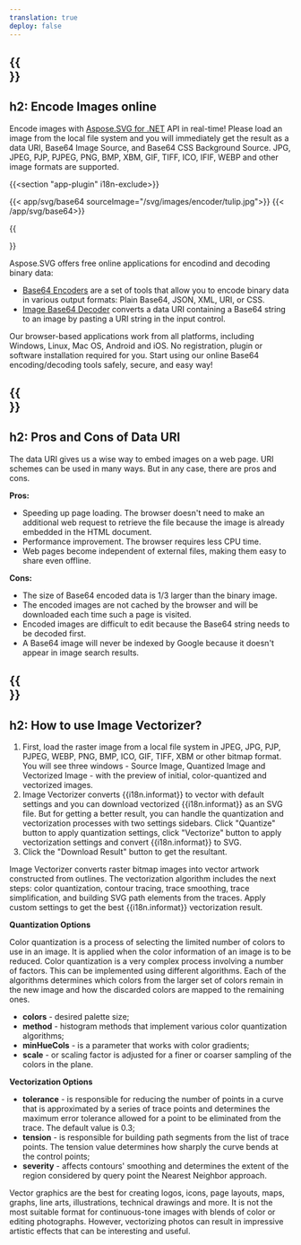 ```yaml
---
translation: true
deploy: false
---
```


{{<section encode-plugin>}}
---
h2: Encode Images online
---

Encode images with [Aspose.SVG for .NET](https://products.aspose.com/svg/{{lang.url-fragment}}net/) API in real-time! Please load an image from the local file system and you will immediately get the result as a data URI, Base64 Image Source, and Base64 CSS Background Source. JPG, JPEG, PJP, PJPEG, PNG, BMP, XBM, GIF, TIFF, ICO, IFIF, WEBP and other image formats are supported.

{{<section "app-plugin" i18n-exclude>}}

{{< app/svg/base64 sourceImage="/svg/images/encoder/tulip.jpg">}}
{{< /app/svg/base64>}} 

{{<section encode-online>}}

Aspose.SVG offers free online applications for encodind and decoding binary data:
 - [Base64 Encoders](https://products.aspose.app/svg/encoding) are a set of tools that allow you to encode binary data in various output formats: Plain Base64, JSON, XML, URI, or CSS.
 - [Image Base64 Decoder](https://products.aspose.app/svg/image-base64-decoder) converts a data URI containing a Base64 string to an image by pasting a URI string in the input control.
 
Our browser-based applications work from all platforms, including Windows, Linux, Mac OS, Android and iOS. No registration, plugin or software installation required for you. Start using our online Base64 encoding/decoding tools safely, secure, and easy way!

{{<section encode-uri>}}
---
h2: Pros and Cons of Data URI
---

The data URI gives us a wise way to embed images on a web page. URI schemes can be used in many ways. But in any case, there are pros and cons.

<b>Pros:</b>
- Speeding ​​up page loading. The browser doesn't need to make an additional web request to retrieve the file because the image is already embedded in the HTML document.
- Performance improvement. The browser requires less CPU time.
- Web pages become independent of external files, making them easy to share even offline.

<b>Cons:</b>
- The size of Base64 encoded data is 1/3 larger than the binary image.
- The encoded images are not cached by the browser and will be downloaded each time such a page is visited.
- Encoded images are difficult to edit because the Base64 string needs to be decoded first.
- A Base64 image will never be indexed by Google because it doesn't appear in image search results.

{{<section vectorization-use>}}
---
h2: How to use Image Vectorizer?
---

1. First, load the raster image from a local file system in JPEG, JPG, PJP, PJPEG, WEBP, PNG, BMP, ICO, GIF, TIFF, XBM or other bitmap format. You will see three windows - Source Image, Quantized Image and Vectorized Image - with the preview of initial, color-quantized and vectorized images.
1. Image Vectorizer converts {{i18n.informat}} to vector with default settings and you can download vectorized {{i18n.informat}} as an SVG file. But for getting a better result, you can handle the quantization and vectorization processes with two settings sidebars. Click "Quantize" button to apply quantization settings, click "Vectorize" button to apply vectorization settings and convert {{i18n.informat}} to SVG.
1. Click the "Download Result" button to get the resultant. 

 Image Vectorizer converts raster bitmap images into vector artwork constructed from outlines. The vectorization algorithm includes the next steps: color quantization, contour tracing, trace smoothing, trace simplification, and building SVG path elements from the traces. Apply custom settings to get the best {{i18n.informat}} vectorization result.

<b>Quantization Options</b>

 Color quantization is a process of selecting the limited number of colors to use in an image. It is applied when the color information of an image is to be reduced. Color quantization is a very complex process involving a number of factors. This can be implemented using different algorithms. Each of the algorithms determines which colors from the larger set of colors remain in the new image and how the discarded colors are mapped to the remaining ones.
 
 - <b>colors</b> - desired palette size;
 - <b>method</b> - histogram methods that implement various color quantization algorithms;
 - <b>minHueCols</b> - is a parameter that works with color gradients;
 - <b>scale</b> - or scaling factor is adjusted for a finer or coarser sampling of the colors in the plane.


<b>Vectorization Options</b>

- <b>tolerance</b> -  is responsible for reducing the number of points in a curve that is approximated by a series of trace points and determines the maximum error tolerance allowed for a point to be eliminated from the trace. The default value is 0.3;
- <b>tension</b> -  is responsible for building path segments from the list of trace points. The tension value determines how sharply the curve bends at the control points;
- <b>severity</b> - affects contours' smoothing and determines the extent of the region considered by query point the Nearest Neighbor approach.

Vector graphics are the best for creating logos, icons, page layouts, maps, graphs, line arts, illustrations, technical drawings and more. It is not the most suitable format for continuous-tone images with blends of color or editing photographs. However, vectorizing photos can result in impressive artistic effects that can be interesting and useful.